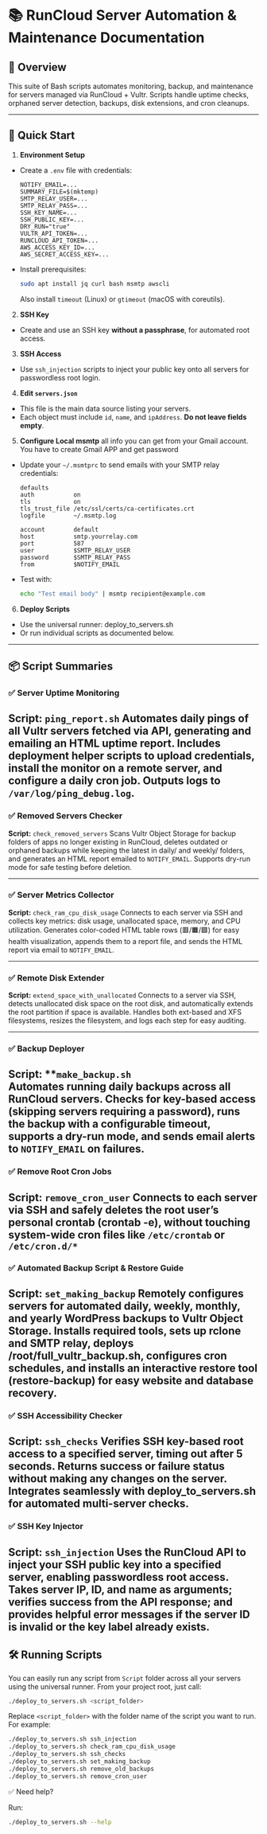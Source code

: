 # 📚 RunCloud Server Automation & Maintenance Documentation

## 📝 Overview

This suite of Bash scripts automates monitoring, backup, and maintenance for servers managed via RunCloud + Vultr. Scripts handle uptime checks, orphaned server detection, backups, disk extensions, and cron cleanups.

---

## 🚀 Quick Start

1. **Environment Setup**
- Create a `.env` file with credentials:
  ```env
  NOTIFY_EMAIL=...
  SUMMARY_FILE=$(mktemp)
  SMTP_RELAY_USER=...
  SMTP_RELAY_PASS=...
  SSH_KEY_NAME=...
  SSH_PUBLIC_KEY=...
  DRY_RUN="true"
  VULTR_API_TOKEN=...
  RUNCLOUD_API_TOKEN=...
  AWS_ACCESS_KEY_ID=...
  AWS_SECRET_ACCESS_KEY=...
  ```
- Install prerequisites:
  ```bash
  sudo apt install jq curl bash msmtp awscli
  ```
  Also install `timeout` (Linux) or `gtimeout` (macOS with coreutils).

2. **SSH Key**
- Create and use an SSH key **without a passphrase**, for automated root access.

3. **SSH Access**
- Use `ssh_injection` scripts to inject your public key onto all servers for passwordless root login.

4. **Edit `servers.json`**
- This file is the main data source listing your servers.
- Each object must include `id`, `name`, and `ipAddress`. **Do not leave fields empty**.

5. **Configure Local msmtp**
   all info you can get from your Gmail account. You have to create Gmail APP and get password
- Update your `~/.msmtprc` to send emails with your SMTP relay credentials:
  ```
  defaults
  auth           on
  tls            on
  tls_trust_file /etc/ssl/certs/ca-certificates.crt
  logfile        ~/.msmtp.log

  account        default
  host           smtp.yourrelay.com
  port           587
  user           $SMTP_RELAY_USER
  password       $SMTP_RELAY_PASS
  from           $NOTIFY_EMAIL
  ```
- Test with:
  ```bash
  echo "Test email body" | msmtp recipient@example.com
  ```

6. **Deploy Scripts**
- Use the universal runner:  deploy_to_servers.sh
- Or run individual scripts as documented below.

---

## 📦 Script Summaries

### ✅ Server Uptime Monitoring
**Script:** `ping_report.sh`
Automates daily pings of all Vultr servers fetched via API, generating and emailing an HTML uptime report. Includes deployment helper scripts to upload credentials, install the monitor on a remote server, and configure a daily cron job. Outputs logs to `/var/log/ping_debug.log`.
---

### ✅ Removed Servers Checker
**Script:** `check_removed_servers`
Scans Vultr Object Storage for backup folders of apps no longer existing in RunCloud, deletes outdated or orphaned backups while keeping the latest in daily/ and weekly/ folders, and generates an HTML report emailed to `NOTIFY_EMAIL`. Supports dry-run mode for safe testing before deletion.


---

### ✅ Server Metrics Collector
**Script:** `check_ram_cpu_disk_usage`
Connects to each server via SSH and collects key metrics: disk usage, unallocated space, memory, and CPU utilization. Generates color-coded HTML table rows (🟥/🟧/🟩) for easy health visualization, appends them to a report file, and sends the HTML report via email to `NOTIFY_EMAIL`.

---

### ✅ Remote Disk Extender
**Script:** `extend_space_with_unallocated`
Connects to a server via SSH, detects unallocated disk space on the root disk, and automatically extends the root partition if space is available. Handles both ext-based and XFS filesystems, resizes the filesystem, and logs each step for easy auditing.

---

### ✅ Backup Deployer 
**Script:** **`make_backup.sh`  
Automates running daily backups across all RunCloud servers. Checks for key-based access (skipping servers requiring a password), runs the backup with a configurable timeout, supports a dry-run mode, and sends email alerts to `NOTIFY_EMAIL` on failures.
---


### ✅ Remove Root Cron Jobs
**Script:** `remove_cron_user`
Connects to each server via SSH and safely deletes the root user’s personal crontab (crontab -e), without touching system-wide cron files like `/etc/crontab` or `/etc/cron.d/*`
---

### ✅ Automated Backup Script & Restore Guide
**Script:** `set_making_backup`
Remotely configures servers for automated daily, weekly, monthly, and yearly WordPress backups to Vultr Object Storage. Installs required tools, sets up rclone and SMTP relay, deploys /root/full_vultr_backup.sh, configures cron schedules, and installs an interactive restore tool (restore-backup) for easy website and database recovery.
---

### ✅ SSH Accessibility Checker
**Script:** `ssh_checks`
Verifies SSH key-based root access to a specified server, timing out after 5 seconds. Returns success or failure status without making any changes on the server. Integrates seamlessly with deploy_to_servers.sh for automated multi-server checks.
---

### ✅ SSH Key Injector
**Script:** `ssh_injection`
Uses the RunCloud API to inject your SSH public key into a specified server, enabling passwordless root access. Takes server IP, ID, and name as arguments; verifies success from the API response; and provides helpful error messages if the server ID is invalid or the key label already exists.
---

## 🛠 Running Scripts

You can easily run any script from `Script` folder across all your servers using the universal runner. From your project root, just call:

```bash
./deploy_to_servers.sh <script_folder>
```
Replace `<script_folder>` with the folder name of the script you want to run. For example:


```bash
./deploy_to_servers.sh ssh_injection
./deploy_to_servers.sh check_ram_cpu_disk_usage
./deploy_to_servers.sh ssh_checks
./deploy_to_servers.sh set_making_backup
./deploy_to_servers.sh remove_old_backups
./deploy_to_servers.sh remove_cron_user
```

✅ Need help?

Run:
```bash
./deploy_to_servers.sh --help
```